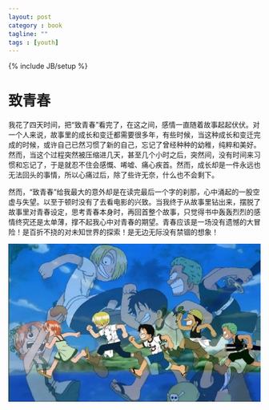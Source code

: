 ```yaml
---
layout: post
category : book
tagline: ""
tags : [youth]
---
```

{% include JB/setup %}
# 致青春
我花了四天时间，把“致青春”看完了，在这之间，感情一直随着故事起起伏伏。对一个人来说，故事里的成长和变迁都需要很多年，有些时候，当这种成长和变迁完成的时候，或许自己已然习惯了新的自己，忘记了曾经种种的幼稚，纯粹和美好。然而，当这个过程突然被压缩进几天，甚至几个小时之后，突然间，没有时间来习惯和忘记了，于是就忍不住会感慨、唏嘘、痛心疾首。然而，成长却是一件永远也无法回头的事情，所以心痛过后，除了些许无奈，什么也不会剩下。

然而，“致青春”给我最大的意外却是在读完最后一个字的刹那，心中涌起的一股空虚与失望。以至于顿时没有了去看电影的兴致。当我终于从故事里钻出来，摆脱了故事里对青春设定，思考青春本身时，再回首整个故事，只觉得书中轰轰烈烈的感情终究还是太单薄，撑不起我心中对青春的期望。青春应该是一场没有遗憾的大冒险！是百折不挠的对未知世界的探索！是无边无际没有禁锢的想象！

![](../images/dry_ty_1.png?raw=true)
